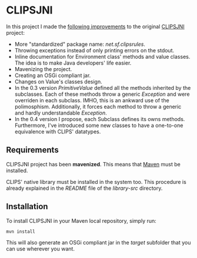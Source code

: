 CLIPSJNI
========

In this project I made the [following improvements](https://sourceforge.net/p/clipsrules/discussion/776945/thread/01312882) to the original [CLIPSJNI](https://sourceforge.net/projects/clipsrules/) project:

 * More "standardized" package name: _net.sf.clipsrules_.
 * Throwing exceptions instead of only printing errors on the stdout.
 * Inline documentation for Environment class' methods and value classes. The idea is to make Java developers' life easier.
 * Mavenizing the project.
 * Creating an OSGi compliant jar.
 * Changes on Value's classes design.
  * In the 0.3 version _PrimitiveValue_ defined all the methods inherited by the subclasses. Each of these methods throw a generic _Exception_ and were overriden in each subclass. IMHO, this is an ankward use of the polimosphism. Additionally, it forces each method to throw a generic and hardly understandable _Exception_.
  * In the 0.4 version I propose, each Subclass defines its owns methods. Furthermore, I've introduced some new classes to have a one-to-one equivalence with CLIPS' datatypes.


Requirements
------------

CLIPSJNI project has been __mavenized__.
This means that [Maven](http://maven.apache.org/) must be installed.

CLIPS' native library must be installed in the system too.
This procedure is already explained in the _README_ file of the _library-src_ directory.


Installation
------------

To install CLIPSJNI in your Maven local repository, simply run:

    mvn install

This will also generate an OSGi compliant jar in the _target_ subfolder that you can use wherever you want.
